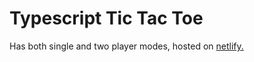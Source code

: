 # Typescript Tic Tac Toe

Has both single and two player modes, hosted on [netlify.](https://elated-nightingale-4f4fbd.netlify.com/)
